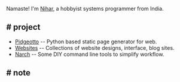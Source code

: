 Namaste! I'm [Nihar](/nihar), a hobbyist systems programmer from India. 
   
## # project

* [Pidgeotto](https://pypi.org/project/pidgeotto/) -- Python based static page generator for web.
* [Websites](/website_collection.html) -- Collections of website designs, interface, blog sites.
* [Narch](https://codeberg.org/niharokz/narch) -- Some DIY command line tools to simplify workflow.

## # note

